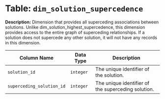 # Table: `dim_solution_supercedence`

**Description:** Dimension that provides all superceding associations between solutions. Unlike dim_solution_highest_supercedence, this dimension provides access to the entire graph of superceding relationships. If a solution does not supercede any other solution, it will not have any records in this dimension.


| Column Name | Data Type | Description |
|-------------|-----------|-------------|
| `solution_id` | `integer` | The unique identifier of the solution. |
| `superceding_solution_id` | `integer` | The unique identifier of the superceding solution. |